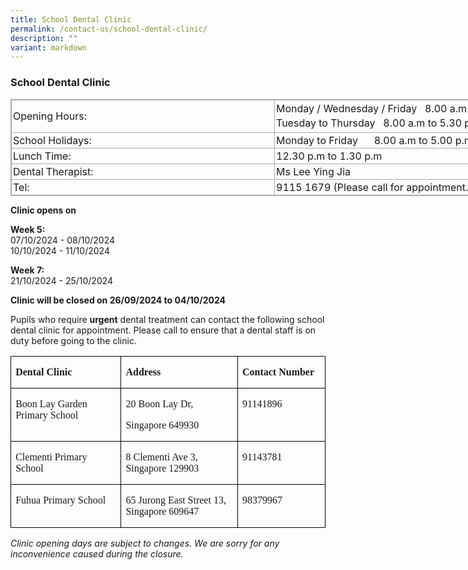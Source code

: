 ```yaml
---
title: School Dental Clinic
permalink: /contact-us/school-dental-clinic/
description: ""
variant: markdown
---
```

### School Dental Clinic


<table class="ive_eobj_center iveo_table ives_tab_simple3" style="margin: auto; outline: 0px; padding: 0px; border-collapse: collapse; clear: both; border: 1px solid rgb(170, 170, 170); width: 886.725px;"><tbody style="margin: 0px; outline: 0px; padding: 0px;"><tr style="margin: 0px; outline: 0px; padding: 0px;"><td style="margin: 0px; outline: 0px; padding: 2px; text-align: left; border: 1px solid rgb(170, 170, 170); width: 416px;">Opening Hours:</td><td style="margin: 0px; outline: 0px; padding: 2px; text-align: center; border: 1px solid rgb(170, 170, 170); width: 417px;"><div style="margin: 0px; outline: 0px; padding: 0px; line-height: 23.8px; text-align: left;">Monday / Wednesday / Friday&nbsp; &nbsp;8.00 a.m to 5.00 p.m.</div><div style="margin: 0px; outline: 0px; padding: 0px; line-height: 23.8px; text-align: left;">Tuesday to Thursday&nbsp; &nbsp;8.00 a.m to 5.30 p.m.</div></td></tr><tr style="margin: 0px; outline: 0px; padding: 0px;"><td style="margin: 0px; outline: 0px; padding: 2px; text-align: left; border: 1px solid rgb(170, 170, 170);">School Holidays:&nbsp;</td><td style="margin: 0px; outline: 0px; padding: 2px; text-align: left; border: 1px solid rgb(170, 170, 170);">Monday to Friday&nbsp; &nbsp; &nbsp; 8.00 a.m to 5.00 p.m.&nbsp;</td></tr><tr style="margin: 0px; outline: 0px; padding: 0px;"><td style="margin: 0px; outline: 0px; padding: 2px; text-align: left; border: 1px solid rgb(170, 170, 170);">Lunch Time:&nbsp;</td><td style="margin: 0px; outline: 0px; padding: 2px; text-align: left; border: 1px solid rgb(170, 170, 170);">12.30 p.m to 1.30 p.m&nbsp;</td></tr><tr style="margin: 0px; outline: 0px; padding: 0px;"><td style="margin: 0px; outline: 0px; padding: 2px; text-align: left; border: 1px solid rgb(170, 170, 170);">Dental Therapist:&nbsp;</td><td style="margin: 0px; outline: 0px; padding: 2px; text-align: left; border: 1px solid rgb(170, 170, 170);">Ms Lee Ying Jia&nbsp;</td></tr><tr style="margin: 0px; outline: 0px; padding: 0px;"><td style="margin: 0px; outline: 0px; padding: 2px; text-align: left; border: 1px solid rgb(170, 170, 170);">Tel:&nbsp;</td><td style="margin: 0px; outline: 0px; padding: 2px; text-align: left; border: 1px solid rgb(170, 170, 170);">9115 1679&nbsp;(Please call for appointment.)&nbsp;</td></tr></tbody></table>

**Clinic opens on**

**Week 5:**
<br>
07/10/2024 - 08/10/2024
<br>10/10/2024 - 11/10/2024

**Week 7:**
<br>
21/10/2024 - 25/10/2024

**Clinic will be closed on 26/09/2024 to 04/10/2024**

Pupils who require **urgent** dental treatment can contact the following school dental clinic for appointment. Please call to ensure that a dental staff is on duty before going to the clinic.

<table style="border-collapse:collapse;border:none;mso-border-alt:solid windowtext .5pt;
 mso-yfti-tbllook:1184;mso-padding-alt:0cm 5.4pt 0cm 5.4pt" cellpadding="0" cellspacing="0" border="1" class="MsoTableGrid"><tbody><tr style="mso-yfti-irow:0;mso-yfti-firstrow:yes;height:20.65pt"><td style="width:161.75pt;border:solid windowtext 1.0pt;
  mso-border-alt:solid windowtext .5pt;padding:0cm 5.4pt 0cm 5.4pt;height:20.65pt" valign="top" width="216"><p class="MsoNoSpacing"><b><span style="font-size:12.0pt;mso-bidi-font-size:
  14.0pt;font-family:&quot;Times New Roman&quot;,serif;mso-bidi-font-style:italic" lang="EN-SG">Dental Clinic</span></b></p></td><td style="width:171.0pt;border:solid windowtext 1.0pt;
  border-left:none;mso-border-left-alt:solid windowtext .5pt;mso-border-alt:
  solid windowtext .5pt;padding:0cm 5.4pt 0cm 5.4pt;height:20.65pt" valign="top" width="228"><p class="MsoNoSpacing"><b><span style="font-size:12.0pt;mso-bidi-font-size:
  14.0pt;font-family:&quot;Times New Roman&quot;,serif;mso-bidi-font-style:italic" lang="EN-SG">Address</span></b></p></td><td style="width:118.05pt;border:solid windowtext 1.0pt;
  border-left:none;mso-border-left-alt:solid windowtext .5pt;mso-border-alt:
  solid windowtext .5pt;padding:0cm 5.4pt 0cm 5.4pt;height:20.65pt" valign="top" width="157"><p class="MsoNoSpacing"><b><span style="font-size:12.0pt;mso-bidi-font-size:
  14.0pt;font-family:&quot;Times New Roman&quot;,serif;mso-bidi-font-style:italic" lang="EN-SG">Contact Number</span></b></p></td></tr><tr style="mso-yfti-irow:1;height:35.5pt"><td style="width:161.75pt;border:solid windowtext 1.0pt;
  border-top:none;mso-border-top-alt:solid windowtext .5pt;mso-border-alt:solid windowtext .5pt;
  padding:0cm 5.4pt 0cm 5.4pt;height:35.5pt" valign="top" width="216"><p class="MsoNoSpacing"><span style="font-size:12.0pt;mso-bidi-font-size:
  14.0pt;font-family:&quot;Times New Roman&quot;,serif;mso-bidi-font-weight:bold;
  mso-bidi-font-style:italic" lang="EN-SG">Boon Lay Garden Primary School</span></p></td><td style="width:171.0pt;border-top:none;border-left:
  none;border-bottom:solid windowtext 1.0pt;border-right:solid windowtext 1.0pt;
  mso-border-top-alt:solid windowtext .5pt;mso-border-left-alt:solid windowtext .5pt;
  mso-border-alt:solid windowtext .5pt;padding:0cm 5.4pt 0cm 5.4pt;height:35.5pt" valign="top" width="228"><p class="MsoNoSpacing"><span style="font-size:12.0pt;mso-bidi-font-size:
  14.0pt;font-family:&quot;Times New Roman&quot;,serif;mso-bidi-font-weight:bold;
  mso-bidi-font-style:italic" lang="EN-SG">20 Boon Lay Dr,</span></p><p class="MsoNoSpacing"><span style="font-size:12.0pt;mso-bidi-font-size:
  14.0pt;font-family:&quot;Times New Roman&quot;,serif;mso-bidi-font-weight:bold;
  mso-bidi-font-style:italic" lang="EN-SG">Singapore 649930</span></p></td><td style="width:118.05pt;border-top:none;border-left:
  none;border-bottom:solid windowtext 1.0pt;border-right:solid windowtext 1.0pt;
  mso-border-top-alt:solid windowtext .5pt;mso-border-left-alt:solid windowtext .5pt;
  mso-border-alt:solid windowtext .5pt;padding:0cm 5.4pt 0cm 5.4pt;height:35.5pt" valign="top" width="157"><p class="MsoNoSpacing"><span style="font-size:12.0pt;mso-bidi-font-size:
  14.0pt;font-family:&quot;Times New Roman&quot;,serif;mso-bidi-font-weight:bold;
  mso-bidi-font-style:italic" lang="EN-SG">91141896</span></p></td></tr><tr style="mso-yfti-irow:2;height:35.5pt"><td style="width:161.75pt;border:solid windowtext 1.0pt;
  border-top:none;mso-border-top-alt:solid windowtext .5pt;mso-border-alt:solid windowtext .5pt;
  padding:0cm 5.4pt 0cm 5.4pt;height:35.5pt" valign="top" width="216"><p class="MsoNoSpacing"><span style="font-size:12.0pt;mso-bidi-font-size:
  14.0pt;font-family:&quot;Times New Roman&quot;,serif;mso-bidi-font-weight:bold;
  mso-bidi-font-style:italic" lang="EN-SG">Clementi Primary School</span></p></td><td style="width:171.0pt;border-top:none;border-left:
  none;border-bottom:solid windowtext 1.0pt;border-right:solid windowtext 1.0pt;
  mso-border-top-alt:solid windowtext .5pt;mso-border-left-alt:solid windowtext .5pt;
  mso-border-alt:solid windowtext .5pt;padding:0cm 5.4pt 0cm 5.4pt;height:35.5pt" valign="top" width="228"><p class="MsoNoSpacing"><span style="font-size:12.0pt;mso-bidi-font-size:
  14.0pt;font-family:&quot;Times New Roman&quot;,serif;mso-bidi-font-weight:bold;
  mso-bidi-font-style:italic" lang="EN-SG">8 Clementi Ave 3, Singapore 129903</span></p></td><td style="width:118.05pt;border-top:none;border-left:
  none;border-bottom:solid windowtext 1.0pt;border-right:solid windowtext 1.0pt;
  mso-border-top-alt:solid windowtext .5pt;mso-border-left-alt:solid windowtext .5pt;
  mso-border-alt:solid windowtext .5pt;padding:0cm 5.4pt 0cm 5.4pt;height:35.5pt" valign="top" width="157"><p class="MsoNoSpacing"><span style="font-size:12.0pt;mso-bidi-font-size:
  14.0pt;font-family:&quot;Times New Roman&quot;,serif;mso-bidi-font-weight:bold;
  mso-bidi-font-style:italic" lang="EN-SG">91143781</span></p></td></tr><tr style="mso-yfti-irow:3;height:35.5pt"><td style="width:161.75pt;border:solid windowtext 1.0pt;
  border-top:none;mso-border-top-alt:solid windowtext .5pt;mso-border-alt:solid windowtext .5pt;
  padding:0cm 5.4pt 0cm 5.4pt;height:35.5pt" valign="top" width="216"><p class="MsoNoSpacing"><span style="font-size:12.0pt;mso-bidi-font-size:
  14.0pt;font-family:&quot;Times New Roman&quot;,serif;mso-bidi-font-weight:bold;
  mso-bidi-font-style:italic" lang="EN-SG">Fuhua Primary School</span></p></td><td style="width:171.0pt;border-top:none;border-left:
  none;border-bottom:solid windowtext 1.0pt;border-right:solid windowtext 1.0pt;
  mso-border-top-alt:solid windowtext .5pt;mso-border-left-alt:solid windowtext .5pt;
  mso-border-alt:solid windowtext .5pt;padding:0cm 5.4pt 0cm 5.4pt;height:35.5pt" valign="top" width="228"><p class="MsoNoSpacing"><span style="font-size:12.0pt;mso-bidi-font-size:
  14.0pt;font-family:&quot;Times New Roman&quot;,serif;mso-bidi-font-weight:bold;
  mso-bidi-font-style:italic" lang="EN-SG">65 Jurong East Street 13, Singapore 609647</span></p></td><td style="width:118.05pt;border-top:none;border-left:
  none;border-bottom:solid windowtext 1.0pt;border-right:solid windowtext 1.0pt;
  mso-border-top-alt:solid windowtext .5pt;mso-border-left-alt:solid windowtext .5pt;
  mso-border-alt:solid windowtext .5pt;padding:0cm 5.4pt 0cm 5.4pt;height:35.5pt" valign="top" width="157"><p class="MsoNoSpacing"><span style="font-size:12.0pt;mso-bidi-font-size:
  14.0pt;font-family:&quot;Times New Roman&quot;,serif;mso-bidi-font-weight:bold;
  mso-bidi-font-style:italic" lang="EN-SG">98379967</span></p></td></tr></tbody></table>

*Clinic opening days are subject to changes.
We are sorry for any inconvenience caused during the closure.*